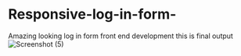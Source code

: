 # Responsive-log-in-form-
Amazing looking log in form front end development 
this is final output![Screenshot (5)](https://user-images.githubusercontent.com/112177003/212558949-fc6d531d-8151-4db4-b89c-7a2cb758f372.png)

